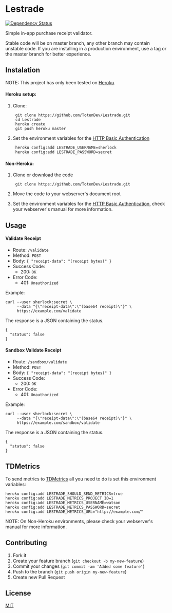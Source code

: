 Lestrade
========
[![Dependency Status](https://gemnasium.com/TotenDev/Lestrade.png)](https://gemnasium.com/TotenDev/Lestrade)

Simple in-app purchase receipt validator.

Stable code will be on master branch, any other branch may contain unstable code. If you are installing in a production environment, use a tag or the master branch for better experience.


Instalation
-----------

NOTE: This project has only been tested on [Heroku][heroku].

#### Heroku setup:

1. Clone:

        git clone https://github.com/TotenDev/Lestrade.git
        cd Lestrade
        heroku create
        git push heroku master

2. Set the environment variables for the [HTTP Basic Authentication][http_ba]

        heroku config:add LESTRADE_USERNAME=sherlock
        heroku config:add LESTRADE_PASSWORD=secret

#### Non-Heroku:

1. Clone or [download][] the code

        git clone https://github.com/TotenDev/Lestrade.git

2. Move the code to your webserver's document root

3. Set the environment variables for the [HTTP Basic Authentication][http_ba], check your webserver's manual for more information.


Usage
-----

#### Validate Receipt

  - Route:  `/validate`
  - Method: `POST`
  - Body:   `{ "receipt-data": "(receipt bytes)" }`
  - Success Code:
    - 200:  `OK`
  - Error Code:
    - 401:  `Unauthorized`

Example:

    curl --user sherlock:secret \
         --data "{\"receipt-data\":\"(base64 receipt)\"}" \
         https://example.com/validate

The response is a JSON containing the status.

    {
      "status": false
    }

#### Sandbox Validate Receipt

  - Route:  `/sandbox/validate`
  - Method: `POST`
  - Body:   `{ "receipt-data": "(receipt bytes)" }`
  - Success Code:
    - 200:  `OK`
  - Error Code:
    - 401:  `Unauthorized`

Example:

    curl --user sherlock:secret \
         --data "{\"receipt-data\":\"(base64 receipt)\"}" \
         https://example.com/sandbox/validate

The response is a JSON containing the status.

    {
      "status": false
    }


TDMetrics
---------

To send metrics to [TDMetrics][metrics] all you need to do is set this environment variables:

    heroku config:add LESTRADE_SHOULD_SEND_METRICS=true
    heroku config:add LESTRADE_METRICS_PROJECT_ID=1
    heroku config:add LESTRADE_METRICS_USERNAME=watson
    heroku config:add LESTRADE_METRICS_PASSWORD=secret
    heroku config:add LESTRADE_METRICS_URL="http://example.com/"

NOTE: On Non-Heroku environments, please check your webserver's manual for more information.


Contributing
------------

1. Fork it
2. Create your feature branch (`git checkout -b my-new-feature`)
3. Commit your changes (`git commit -am 'Added some feature'`)
4. Push to the branch (`git push origin my-new-feature`)
5. Create new Pull Request


License
-------

[MIT][license]


[download]: https://github.com/TotenDev/Lestrade/zipball/master
[heroku]: http://www.heroku.com/
[http_ba]: http://en.wikipedia.org/wiki/Basic_access_authentication
[Base64]: http://en.wikipedia.org/wiki/Base64
[license]: https://github.com/TotenDev/Lestrade/blob/master/LICENSE
[metrics]: https://github.com/TotenDev/TDMetrics
